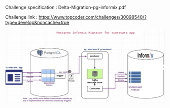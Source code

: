 

Challenge specification : Delta-Migration-pg-informix.pdf

Challenge link : https://www.topcoder.com/challenges/30098540/?type=develop&noncache=true

![alt text](https://github.com/topcoder-platform/informix-postgres-migrator/blob/master/pg_delta_folder/pg-informix.png)



